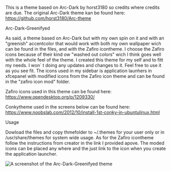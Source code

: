 This is a theme based on Arc-Dark by horst3180 so credits where credits are due.
The original Arc-Dark theme kan be found here: https://github.com/horst3180/Arc-theme



Arc-Dark-Greenifyed

As said, a theme based on Arc-Dark but with my own spin on it and with an "greenish" accentcolor that would work with both my own wallpaper wich can be found in the files, and with the Zafiro icontheme. I choose the Zafiro icons because of their kind ow "washed out colors" wich I think goes well with the whole feel of the theme. I created this theme for my self and to fitt my needs. I won´ t doing any updates and changes to it. Feel free to use it as you see fit. The icons used in my sidebar is application launhers in xfcepanel with modified icons from the Zafiro icon theme and can be found in the "zafiro icon mod" folder.

Zafiro icons used in this theme can be found here: https://www.opendesktop.org/p/1209330/

Conkytheme used in the screens below can be found here: https://www.noobslab.com/2012/10/install-1st-conky-in-ubuntulinux.html


Usage

Dowload the files and copy thmefolder to ~/.themes for your user only or in /usr/share/themes for system wide usage. As for the Zafiro icontheme follow the instructions from creator in the link I provided apove. The moded icons can be placed any where and the just link to the icon when you create the application launcher.



![A screenshot of the Arc-Dark-Greenifyed theme](https://i.imgur.com/7eAJZQV.jpg)















